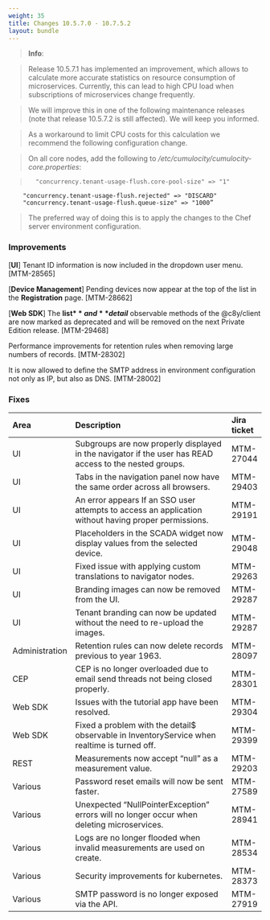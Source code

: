 ```yaml
---
weight: 35
title: Changes 10.5.7.0 - 10.7.5.2
layout: bundle
---
```


>**Info**: 

>Release 10.5.7.1 has implemented an improvement, which allows to calculate more accurate statistics on resource consumption of microservices. Currently, this can lead to high CPU load when subscriptions of microservices change frequently. 
	
>We will improve this in one of the following maintenance releases (note that release 10.5.7.2 is still affected). We will keep you informed.
	
>As a workaround to limit CPU costs for this calculation we recommend the following configuration change.
	
>On all core nodes, add the following to */etc/cumulocity/cumulocity-core.properties*: 
	
>		"concurrency.tenant-usage-flush.core-pool-size" => "1"
		"concurrency.tenant-usage-flush.rejected" => "DISCARD"
		"concurrency.tenant-usage-flush.queue-size" => "1000”
	
>The preferred way of doing this is to apply the changes to the Chef server environment configuration. 


### Improvements

[**UI**] Tenant ID information is now included in the dropdown user menu. [MTM-28565]

[**Device Management**] Pending devices now appear at the top of the list in the **Registration** page. [MTM-28662]

[**Web SDK**] The **list$** and **detail$** observable methods of the @c8y/client are now marked as deprecated and will be removed on the next Private Edition release. [MTM-29468]

Performance improvements for retention rules when removing large numbers of records. [MTM-28302]

It is now allowed to define the SMTP address in environment configuration not only as IP, but also as DNS. [MTM-28002]


### Fixes

<table>
<colgroup>
   <col style="width: 15%;">
   <col style="width: 70%;">
   <col style="width: 15 %;">
</colgroup><thead>
<tr>
<th style="text-align:left">Area</th>
<th style="text-align:left">Description</th>
<th style="text-align:left">Jira ticket</th>
</tr>
</thead>
<tbody>
<tr>
<td style="text-align:left">UI</td>
<td style="text-align:left">Subgroups are now properly displayed in the navigator if the user has READ access to the nested groups.
</td>
<td>MTM-27044</td>
</tr>
<tr>
<td style="text-align:left">UI</td>
<td style="text-align:left">Tabs in the navigation panel now have the same order across all browsers.
</td>
<td> MTM-29403</td>
</tr>
<tr>
<td style="text-align:left">UI</td>
<td style="text-align:left">An error appears If an SSO user attempts to access an application without having proper permissions.
</td>
<td>MTM-29191</td>
</tr>
<tr>
<td style="text-align:left">UI</td>
<td style="text-align:left">Placeholders in the SCADA widget now display values from the selected device.
</td>
<td> MTM-29048</td>
</tr>
<tr>
<td style="text-align:left">UI</td>
<td style="text-align:left">Fixed issue with applying custom translations to navigator nodes.
</td>
<td> MTM-29263</td>
</tr>
<tr>
<td style="text-align:left">UI</td>
<td style="text-align:left">Branding images can now be removed from the UI.
</td>
<td> MTM-29287</td>
</tr>
<tr>
<td style="text-align:left">UI</td>
<td style="text-align:left">Tenant branding can now be updated without the need to re-upload the images.
</td>
<td> MTM-29287</td>
</tr>
<tr>
<td style="text-align:left">Administration</td>
<td style="text-align:left">Retention rules can now delete records previous to year 1963.</td>
<td style="text-align:left">MTM-28097</td>
</tr>
<tr>
<td style="text-align:left">CEP</td>
<td style="text-align:left">CEP is no longer overloaded due to email send threads not being closed properly.</td>
<td style="text-align:left"> MTM-28301</td>
</tr>
<tr>
<td style="text-align:left">Web SDK</td>
<td style="text-align:left">Issues with the tutorial app have been resolved.</td>
<td style="text-align:left">MTM-29304</td>
</tr>
<tr>
<td style="text-align:left">Web SDK</td>
<td style="text-align:left">Fixed a problem with the detail$ observable in InventoryService when realtime is turned off.</td>
<td style="text-align:left">MTM-29399</td>
</tr>
<tr>
<td style="text-align:left">REST</td>
<td style="text-align:left">Measurements now accept “null” as a measurement value.</td>
<td style="text-align:left"> MTM-29203</td>
</tr>
<tr>
<td style="text-align:left">Various</td>
<td style="text-align:left">Password reset emails will now be sent faster.
</td>
<td style="text-align:left">MTM-27589</td>
</tr>
<tr>
<td style="text-align:left">Various</td>
<td style="text-align:left">Unexpected “NullPointerException” errors will no longer occur when deleting microservices.
</td>
<td style="text-align:left">MTM-28941</td>
</tr>
<tr>
<td style="text-align:left">Various</td>
<td style="text-align:left">Logs are no longer flooded when invalid measurements are used on create.</td>
<td style="text-align:left">MTM-28534</td>
</tr>
<tr>
<td style="text-align:left">Various</td>
<td style="text-align:left">Security improvements for kubernetes.</td>
<td style="text-align:left">MTM-28373</td>
</tr>
<tr>
<td style="text-align:left">Various</td>
<td style="text-align:left">SMTP password is no longer exposed via the API.</td>
<td style="text-align:left">MTM-27919</td>
</tr>
</tbody>
</table>